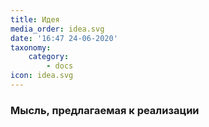 ```yaml
---
title: Идея
media_order: idea.svg
date: '16:47 24-06-2020'
taxonomy:
    category:
        - docs
icon: idea.svg
---
```


### Мысль, предлагаемая к реализации
